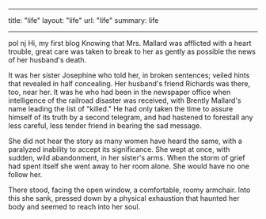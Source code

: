  ---
title: "life"
layout: "life"
url: "life"
summary: life

---
  pol
  nj
  Hi, my first blog
Knowing that Mrs. Mallard was afflicted with a heart trouble, great care was taken to break to her as gently as possible the news of her husband's death.

It was her sister Josephine who told her, in broken sentences; veiled hints that revealed in half concealing. Her husband's friend Richards was there, too, near her. It was he who had been in the newspaper office when intelligence of the railroad disaster was received, with Brently Mallard's name leading the list of "killed." He had only taken the time to assure himself of its truth by a second telegram, and had hastened to forestall any less careful, less tender friend in bearing the sad message.

She did not hear the story as many women have heard the same, with a paralyzed inability to accept its significance. She wept at once, with sudden, wild abandonment, in her sister's arms. When the storm of grief had spent itself she went away to her room alone. She would have no one follow her.

There stood, facing the open window, a comfortable, roomy armchair. Into this she sank, pressed down by a physical exhaustion that haunted her body and seemed to reach into her soul.